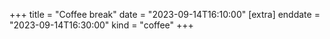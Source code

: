 +++
title = "Coffee break"
date = "2023-09-14T16:10:00"
[extra]
enddate = "2023-09-14T16:30:00"
kind = "coffee"
+++
